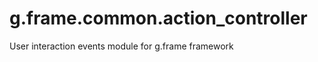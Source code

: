 # g.frame.common.action_controller

User interaction events module for g.frame framework

[npm]: https://img.shields.io/npm/dw/@g.frame/common.action_controller?style=for-the-badge

[npm-url]: https://www.npmjs.com/package/@g.frame/common.action_controller
[npm-downloads]: https://img.shields.io/npm/dw/@g.frame/common.action_controller
[npmtrends-url]: https://www.npmtrends.com/@g.frame/common.action_controller
